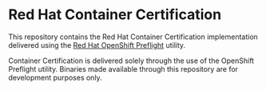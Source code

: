 # Red Hat Container Certification

This repository contains the Red Hat Container Certification implementation
delivered using the [Red Hat OpenShift
Preflight](https://github.com/redhat-openshift-ecosystem/openshift-preflight)
utility.

Container Certification is delivered solely through the use of the OpenShift
Preflight utility. Binaries made available through this repository are for
development purposes only.